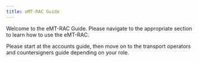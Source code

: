 ```yaml
---
title: eMT-RAC Guide
---
```


Welcome to the eMT-RAC Guide. Please navigate to the appropriate section to learn how to use the eMT-RAC.

Please start at the accounts guide, then move on to the transport operators and countersigners guide depending on your role.